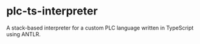 # plc-ts-interpreter
A stack-based interpreter for a custom PLC language written in TypeScript using ANTLR.
